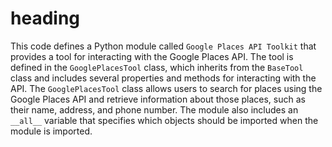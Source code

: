 # heading
This code defines a Python module called `Google Places API Toolkit` that provides a tool for interacting with the Google Places API. The tool is defined in the `GooglePlacesTool` class, which inherits from the `BaseTool` class and includes several properties and methods for interacting with the API. The `GooglePlacesTool` class allows users to search for places using the Google Places API and retrieve information about those places, such as their name, address, and phone number. The module also includes an `__all__` variable that specifies which objects should be imported when the module is imported.

